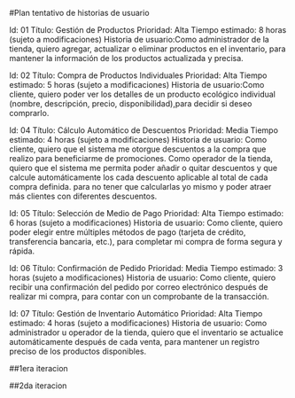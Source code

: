 #Plan tentativo de historias de usuario

Id: 01
Título: Gestión de Productos
Prioridad: Alta
Tiempo estimado: 8 horas (sujeto a modificaciones)
Historia de usuario:Como administrador de la tienda, quiero agregar, actualizar o eliminar productos en el inventario, para mantener la información de los productos actualizada y precisa.

Id: 02
Título: Compra de Productos Individuales
Prioridad: Alta
Tiempo estimado: 5 horas (sujeto a modificaciones)
Historia de usuario:Como cliente, quiero poder ver los detalles de un producto ecológico individual (nombre, descripción, precio, disponibilidad),para decidir si deseo comprarlo.

Id: 04
Título: Cálculo Automático de Descuentos
Prioridad: Media
Tiempo estimado: 4 horas (sujeto a modificaciones)
Historia de usuario: 
Como cliente, quiero que el sistema me otorgue descuentos a la compra que realizo para beneficiarme de promociones.
Como operador de la tienda, quiero que el sistema me permita poder añadir o quitar descuentos y que calcule automáticamente los cada descuento aplicable al total de cada compra definida. para no tener que calcularlas yo mismo y poder atraer más clientes con diferentes descuentos.

Id: 05
Título: Selección de Medio de Pago
Prioridad: Alta
Tiempo estimado: 6 horas (sujeto a modificaciones)
Historia de usuario: Como cliente, quiero poder elegir entre múltiples métodos de pago (tarjeta de crédito, transferencia bancaria, etc.), para completar mi compra de forma segura y rápida.

Id: 06
Título: Confirmación de Pedido
Prioridad: Media
Tiempo estimado: 3 horas (sujeto a modificaciones)
Historia de usuario: Como cliente, quiero recibir una confirmación del pedido por correo electrónico después de realizar mi compra, para contar con un comprobante de la transacción.

Id: 07
Título: Gestión de Inventario Automático
Prioridad: Alta
Tiempo estimado: 4 horas (sujeto a modificaciones)
Historia de usuario: Como administrador u operador de la tienda, quiero que el inventario se actualice automáticamente después de cada venta, para mantener un registro preciso de los productos disponibles.

##1era iteracion 


##2da iteracion
